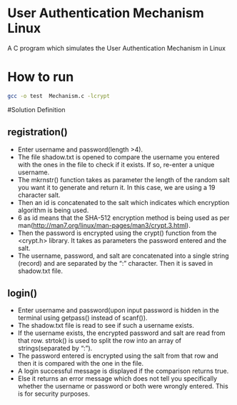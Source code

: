 # User Authentication Mechanism Linux
A C program which simulates the User Authentication Mechanism in Linux

# How to run

```bash
gcc -o test  Mechanism.c -lcrypt
```
#Solution Definition

## registration()

- Enter username and password(length >4).
- The file shadow.txt  is opened to compare the username you entered with the ones in the file to check if it exists. If so, re-enter a unique username.
- The mkrnstr() function takes as parameter the length of the random salt you want it to generate and return it. In this case, we are using a 19 character salt. 
- Then an id is concatenated to the salt which indicates which encryption algorithm is being used. 
- $6$ as id means that the SHA-512 encryption method is being used as per man(http://man7.org/linux/man-pages/man3/crypt.3.html).
- Then the password is encrypted using the crypt() function from the  <crypt.h> library. It takes as parameters the password entered and the salt. 
- The username, password, and salt are concatenated into a single string (record) and are separated by the “:” character. Then it is saved in shadow.txt file.

## login()

- Enter username and password(upon input password is hidden in the terminal using getpass() instead of scanf()).
- The shadow.txt file is read to see if such a username exists. 
- If the username exists, the encrypted password and salt are read from that row. strtok() is used to split the row into an array of strings(separated by “:”). 
- The password entered is encrypted using the salt from that row and then it is compared with the one in the file.
- A login successful message is displayed if the comparison returns true.
- Else it returns an error message which does not tell you specifically whether the username or password or both were wrongly entered. This is for security purposes.
